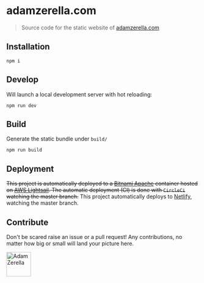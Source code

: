 # adamzerella.com

> Source code for the static website of [adamzerella.com](https://adamzerella.com)

## Installation

```node
npm i
```

## Develop

Will launch a local development server with hot reloading:

```node
npm run dev
```

## Build

Generate the static bundle under `build/`

```node
npm run build
```

## Deployment

~~This project is automatically deployed to a [Bitnami Apache](https://docs.bitnami.com/virtual-machine/components/apache/) container hosted on [AWS Lightsail](https://aws.amazon.com/lightsail/). The automatic deployment (CI) is done with `CircleCi` watching the master branch.~~ This project automatically deploys to [Netlify](https://www.netlify.com/), watching the master branch.


## Contribute

Don't be scared raise an issue or a pull request! Any contributions, no matter how big or small will land your picture here.

<div style="display:inline;">
  <a href="https://github.com/adamzerella"><img width="64" height="64" src="https://avatars0.githubusercontent.com/u/1501560?s=460&v=4" alt="Adam Zerella"/></a>
</div>